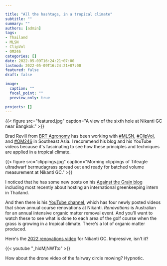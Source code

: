 ```yaml
---

title: "All the hashtags, in a tropical climate"
subtitle: ""
summary: ""
authors: [admin]
tags: 
- Thailand
- MLSN
- ClipVol
- OM246
categories: []
date: 2022-05-09T16:24:21+07:00
lastmod: 2022-05-09T16:24:21+07:00
featured: false
draft: false

image:
  caption: ""
  focal_point: ""
  preview_only: true

projects: []
---
```


{{< figure src="featured.jpg" caption="A view of the sixth hole at Nikanti GC near Bangkok." >}}

Brad Revill from [BRT Agronomy](https://brtagronomy.com/) has been working with [#MLSN](https://www.asianturfgrass.com/tag/mlsn/), [#ClipVol](https://www.asianturfgrass.com/tag/clipvol/), and [#OM246](https://www.asianturfgrass.com/tag/om246/) in Southeast Asia. I recommend his blog and his YouTube videos because it's fascinating to see how these principles and techniques are applied in a tropical climate.

{{< figure src="clippings.jpg" caption="Morning clippings of Tifeagle ultradwarf bermudagrass spread out and ready for batched volume measurement at Nikanti GC." >}}

I noticed that he has some new posts on his [Against the Grain blog](https://brtagronomy.com/goingagainstthegrain) including most recently about hosting an international greenkeeping intern in Thailand. 

And then there is his [YouTube channel](https://www.youtube.com/channel/UC3GjpcNEXD21nkus-_G97MQ), which has four newly posted videos that show annual course renovations at Nikanti. *Renovations* is Australian for an annual intensive organic matter removal event. And you'll want to watch these to see what is done to each area of the golf course when the grass is growing in a tropical climate. There's a lot of organic matter produced.

Here's the [2022 renovations video](https://youtu.be/_hidMjNWTto) for Nikanti GC. Impressive, isn't it?

{{< youtube "_hidMjNWTto" >}}
<br>

How about the drone video of the fairway circle mowing? Hypnotic.

